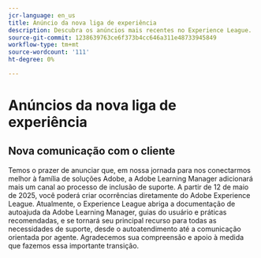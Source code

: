 ```yaml
---
jcr-language: en_us
title: Anúncio da nova liga de experiência
description: Descubra os anúncios mais recentes no Experience League.
source-git-commit: 1238639763ce6f373b4cc646a311e48733945849
workflow-type: tm+mt
source-wordcount: '111'
ht-degree: 0%

---
```



# Anúncios da nova liga de experiência

## Nova comunicação com o cliente

Temos o prazer de anunciar que, em nossa jornada para nos conectarmos melhor à família de soluções Adobe, a Adobe Learning Manager adicionará mais um canal ao processo de inclusão de suporte. A partir de 12 de maio de 2025, você poderá criar ocorrências diretamente do Adobe Experience League. Atualmente, o Experience League abriga a documentação de autoajuda da Adobe Learning Manager, guias do usuário e práticas recomendadas, e se tornará seu principal recurso para todas as necessidades de suporte, desde o autoatendimento até a comunicação orientada por agente. Agradecemos sua compreensão e apoio à medida que fazemos essa importante transição.
